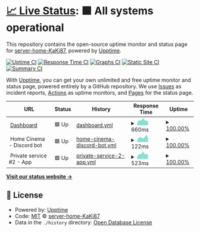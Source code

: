 # [📈 Live Status](https://status.home.kaki87.net): <!--live status--> **🟩 All systems operational**

This repository contains the open-source uptime monitor and status page for [server-home-KaKi87](https://status.home.kaki87.net), powered by [Upptime](https://github.com/upptime/upptime).

[![Uptime CI](https://github.com/server-home-KaKi87/status/workflows/Uptime%20CI/badge.svg)](https://github.com/server-home-KaKi87/status/actions?query=workflow%3A%22Uptime+CI%22)
[![Response Time CI](https://github.com/server-home-KaKi87/status/workflows/Response%20Time%20CI/badge.svg)](https://github.com/server-home-KaKi87/status/actions?query=workflow%3A%22Response+Time+CI%22)
[![Graphs CI](https://github.com/server-home-KaKi87/status/workflows/Graphs%20CI/badge.svg)](https://github.com/server-home-KaKi87/status/actions?query=workflow%3A%22Graphs+CI%22)
[![Static Site CI](https://github.com/server-home-KaKi87/status/workflows/Static%20Site%20CI/badge.svg)](https://github.com/server-home-KaKi87/status/actions?query=workflow%3A%22Static+Site+CI%22)
[![Summary CI](https://github.com/server-home-KaKi87/status/workflows/Summary%20CI/badge.svg)](https://github.com/server-home-KaKi87/status/actions?query=workflow%3A%22Summary+CI%22)

With [Upptime](https://upptime.js.org), you can get your own unlimited and free uptime monitor and status page, powered entirely by a GitHub repository. We use [Issues](https://github.com/server-home-KaKi87/status/issues) as incident reports, [Actions](https://github.com/server-home-KaKi87/status/actions) as uptime monitors, and [Pages](https://status.home.kaki87.net) for the status page.

<!--start: status pages-->
<!-- This summary is generated by Upptime (https://github.com/upptime/upptime) -->
<!-- Do not edit this manually, your changes will be overwritten -->
<!-- prettier-ignore -->
| URL | Status | History | Response Time | Uptime |
| --- | ------ | ------- | ------------- | ------ |
| <img alt="" src="https://icons.duckduckgo.com/ip3/dashboard.home.kaki87.net.ico" height="13"> [Dashboard](https://dashboard.home.kaki87.net) | 🟩 Up | [dashboard.yml](https://github.com/server-home-KaKi87/status/commits/HEAD/history/dashboard.yml) | <details><summary><img alt="Response time graph" src="./graphs/dashboard/response-time-week.png" height="20"> 660ms</summary><br><a href="https://status.home.kaki87.net/history/dashboard"><img alt="Response time 1145" src="https://img.shields.io/endpoint?url=https%3A%2F%2Fraw.githubusercontent.com%2Fserver-home-KaKi87%2Fstatus%2FHEAD%2Fapi%2Fdashboard%2Fresponse-time.json"></a><br><a href="https://status.home.kaki87.net/history/dashboard"><img alt="24-hour response time 559" src="https://img.shields.io/endpoint?url=https%3A%2F%2Fraw.githubusercontent.com%2Fserver-home-KaKi87%2Fstatus%2FHEAD%2Fapi%2Fdashboard%2Fresponse-time-day.json"></a><br><a href="https://status.home.kaki87.net/history/dashboard"><img alt="7-day response time 660" src="https://img.shields.io/endpoint?url=https%3A%2F%2Fraw.githubusercontent.com%2Fserver-home-KaKi87%2Fstatus%2FHEAD%2Fapi%2Fdashboard%2Fresponse-time-week.json"></a><br><a href="https://status.home.kaki87.net/history/dashboard"><img alt="30-day response time 666" src="https://img.shields.io/endpoint?url=https%3A%2F%2Fraw.githubusercontent.com%2Fserver-home-KaKi87%2Fstatus%2FHEAD%2Fapi%2Fdashboard%2Fresponse-time-month.json"></a><br><a href="https://status.home.kaki87.net/history/dashboard"><img alt="1-year response time 1145" src="https://img.shields.io/endpoint?url=https%3A%2F%2Fraw.githubusercontent.com%2Fserver-home-KaKi87%2Fstatus%2FHEAD%2Fapi%2Fdashboard%2Fresponse-time-year.json"></a></details> | <details><summary><a href="https://status.home.kaki87.net/history/dashboard">100.00%</a></summary><a href="https://status.home.kaki87.net/history/dashboard"><img alt="All-time uptime 89.95%" src="https://img.shields.io/endpoint?url=https%3A%2F%2Fraw.githubusercontent.com%2Fserver-home-KaKi87%2Fstatus%2FHEAD%2Fapi%2Fdashboard%2Fuptime.json"></a><br><a href="https://status.home.kaki87.net/history/dashboard"><img alt="24-hour uptime 100.00%" src="https://img.shields.io/endpoint?url=https%3A%2F%2Fraw.githubusercontent.com%2Fserver-home-KaKi87%2Fstatus%2FHEAD%2Fapi%2Fdashboard%2Fuptime-day.json"></a><br><a href="https://status.home.kaki87.net/history/dashboard"><img alt="7-day uptime 100.00%" src="https://img.shields.io/endpoint?url=https%3A%2F%2Fraw.githubusercontent.com%2Fserver-home-KaKi87%2Fstatus%2FHEAD%2Fapi%2Fdashboard%2Fuptime-week.json"></a><br><a href="https://status.home.kaki87.net/history/dashboard"><img alt="30-day uptime 100.00%" src="https://img.shields.io/endpoint?url=https%3A%2F%2Fraw.githubusercontent.com%2Fserver-home-KaKi87%2Fstatus%2FHEAD%2Fapi%2Fdashboard%2Fuptime-month.json"></a><br><a href="https://status.home.kaki87.net/history/dashboard"><img alt="1-year uptime 89.95%" src="https://img.shields.io/endpoint?url=https%3A%2F%2Fraw.githubusercontent.com%2Fserver-home-KaKi87%2Fstatus%2FHEAD%2Fapi%2Fdashboard%2Fuptime-year.json"></a></details>
| <img alt="" src="https://icons.duckduckgo.com/ip3/null.ico" height="13"> Home Cinema - Discord bot | 🟩 Up | [home-cinema-discord-bot.yml](https://github.com/server-home-KaKi87/status/commits/HEAD/history/home-cinema-discord-bot.yml) | <details><summary><img alt="Response time graph" src="./graphs/home-cinema-discord-bot/response-time-week.png" height="20"> 122ms</summary><br><a href="https://status.home.kaki87.net/history/home-cinema-discord-bot"><img alt="Response time 129" src="https://img.shields.io/endpoint?url=https%3A%2F%2Fraw.githubusercontent.com%2Fserver-home-KaKi87%2Fstatus%2FHEAD%2Fapi%2Fhome-cinema-discord-bot%2Fresponse-time.json"></a><br><a href="https://status.home.kaki87.net/history/home-cinema-discord-bot"><img alt="24-hour response time 101" src="https://img.shields.io/endpoint?url=https%3A%2F%2Fraw.githubusercontent.com%2Fserver-home-KaKi87%2Fstatus%2FHEAD%2Fapi%2Fhome-cinema-discord-bot%2Fresponse-time-day.json"></a><br><a href="https://status.home.kaki87.net/history/home-cinema-discord-bot"><img alt="7-day response time 122" src="https://img.shields.io/endpoint?url=https%3A%2F%2Fraw.githubusercontent.com%2Fserver-home-KaKi87%2Fstatus%2FHEAD%2Fapi%2Fhome-cinema-discord-bot%2Fresponse-time-week.json"></a><br><a href="https://status.home.kaki87.net/history/home-cinema-discord-bot"><img alt="30-day response time 133" src="https://img.shields.io/endpoint?url=https%3A%2F%2Fraw.githubusercontent.com%2Fserver-home-KaKi87%2Fstatus%2FHEAD%2Fapi%2Fhome-cinema-discord-bot%2Fresponse-time-month.json"></a><br><a href="https://status.home.kaki87.net/history/home-cinema-discord-bot"><img alt="1-year response time 129" src="https://img.shields.io/endpoint?url=https%3A%2F%2Fraw.githubusercontent.com%2Fserver-home-KaKi87%2Fstatus%2FHEAD%2Fapi%2Fhome-cinema-discord-bot%2Fresponse-time-year.json"></a></details> | <details><summary><a href="https://status.home.kaki87.net/history/home-cinema-discord-bot">100.00%</a></summary><a href="https://status.home.kaki87.net/history/home-cinema-discord-bot"><img alt="All-time uptime 99.75%" src="https://img.shields.io/endpoint?url=https%3A%2F%2Fraw.githubusercontent.com%2Fserver-home-KaKi87%2Fstatus%2FHEAD%2Fapi%2Fhome-cinema-discord-bot%2Fuptime.json"></a><br><a href="https://status.home.kaki87.net/history/home-cinema-discord-bot"><img alt="24-hour uptime 100.00%" src="https://img.shields.io/endpoint?url=https%3A%2F%2Fraw.githubusercontent.com%2Fserver-home-KaKi87%2Fstatus%2FHEAD%2Fapi%2Fhome-cinema-discord-bot%2Fuptime-day.json"></a><br><a href="https://status.home.kaki87.net/history/home-cinema-discord-bot"><img alt="7-day uptime 100.00%" src="https://img.shields.io/endpoint?url=https%3A%2F%2Fraw.githubusercontent.com%2Fserver-home-KaKi87%2Fstatus%2FHEAD%2Fapi%2Fhome-cinema-discord-bot%2Fuptime-week.json"></a><br><a href="https://status.home.kaki87.net/history/home-cinema-discord-bot"><img alt="30-day uptime 100.00%" src="https://img.shields.io/endpoint?url=https%3A%2F%2Fraw.githubusercontent.com%2Fserver-home-KaKi87%2Fstatus%2FHEAD%2Fapi%2Fhome-cinema-discord-bot%2Fuptime-month.json"></a><br><a href="https://status.home.kaki87.net/history/home-cinema-discord-bot"><img alt="1-year uptime 99.75%" src="https://img.shields.io/endpoint?url=https%3A%2F%2Fraw.githubusercontent.com%2Fserver-home-KaKi87%2Fstatus%2FHEAD%2Fapi%2Fhome-cinema-discord-bot%2Fuptime-year.json"></a></details>
| <img alt="" src="https://icons.duckduckgo.com/ip3/null.ico" height="13"> Private service #2 - App | 🟩 Up | [private-service-2-app.yml](https://github.com/server-home-KaKi87/status/commits/HEAD/history/private-service-2-app.yml) | <details><summary><img alt="Response time graph" src="./graphs/private-service-2-app/response-time-week.png" height="20"> 523ms</summary><br><a href="https://status.home.kaki87.net/history/private-service-2-app"><img alt="Response time 985" src="https://img.shields.io/endpoint?url=https%3A%2F%2Fraw.githubusercontent.com%2Fserver-home-KaKi87%2Fstatus%2FHEAD%2Fapi%2Fprivate-service-2-app%2Fresponse-time.json"></a><br><a href="https://status.home.kaki87.net/history/private-service-2-app"><img alt="24-hour response time 446" src="https://img.shields.io/endpoint?url=https%3A%2F%2Fraw.githubusercontent.com%2Fserver-home-KaKi87%2Fstatus%2FHEAD%2Fapi%2Fprivate-service-2-app%2Fresponse-time-day.json"></a><br><a href="https://status.home.kaki87.net/history/private-service-2-app"><img alt="7-day response time 523" src="https://img.shields.io/endpoint?url=https%3A%2F%2Fraw.githubusercontent.com%2Fserver-home-KaKi87%2Fstatus%2FHEAD%2Fapi%2Fprivate-service-2-app%2Fresponse-time-week.json"></a><br><a href="https://status.home.kaki87.net/history/private-service-2-app"><img alt="30-day response time 543" src="https://img.shields.io/endpoint?url=https%3A%2F%2Fraw.githubusercontent.com%2Fserver-home-KaKi87%2Fstatus%2FHEAD%2Fapi%2Fprivate-service-2-app%2Fresponse-time-month.json"></a><br><a href="https://status.home.kaki87.net/history/private-service-2-app"><img alt="1-year response time 985" src="https://img.shields.io/endpoint?url=https%3A%2F%2Fraw.githubusercontent.com%2Fserver-home-KaKi87%2Fstatus%2FHEAD%2Fapi%2Fprivate-service-2-app%2Fresponse-time-year.json"></a></details> | <details><summary><a href="https://status.home.kaki87.net/history/private-service-2-app">100.00%</a></summary><a href="https://status.home.kaki87.net/history/private-service-2-app"><img alt="All-time uptime 98.71%" src="https://img.shields.io/endpoint?url=https%3A%2F%2Fraw.githubusercontent.com%2Fserver-home-KaKi87%2Fstatus%2FHEAD%2Fapi%2Fprivate-service-2-app%2Fuptime.json"></a><br><a href="https://status.home.kaki87.net/history/private-service-2-app"><img alt="24-hour uptime 100.00%" src="https://img.shields.io/endpoint?url=https%3A%2F%2Fraw.githubusercontent.com%2Fserver-home-KaKi87%2Fstatus%2FHEAD%2Fapi%2Fprivate-service-2-app%2Fuptime-day.json"></a><br><a href="https://status.home.kaki87.net/history/private-service-2-app"><img alt="7-day uptime 100.00%" src="https://img.shields.io/endpoint?url=https%3A%2F%2Fraw.githubusercontent.com%2Fserver-home-KaKi87%2Fstatus%2FHEAD%2Fapi%2Fprivate-service-2-app%2Fuptime-week.json"></a><br><a href="https://status.home.kaki87.net/history/private-service-2-app"><img alt="30-day uptime 100.00%" src="https://img.shields.io/endpoint?url=https%3A%2F%2Fraw.githubusercontent.com%2Fserver-home-KaKi87%2Fstatus%2FHEAD%2Fapi%2Fprivate-service-2-app%2Fuptime-month.json"></a><br><a href="https://status.home.kaki87.net/history/private-service-2-app"><img alt="1-year uptime 98.71%" src="https://img.shields.io/endpoint?url=https%3A%2F%2Fraw.githubusercontent.com%2Fserver-home-KaKi87%2Fstatus%2FHEAD%2Fapi%2Fprivate-service-2-app%2Fuptime-year.json"></a></details>

<!--end: status pages-->

[**Visit our status website →**](https://status.home.kaki87.net)

## 📄 License

- Powered by: [Upptime](https://github.com/upptime/upptime)
- Code: [MIT](./LICENSE) © [server-home-KaKi87](https://status.home.kaki87.net)
- Data in the `./history` directory: [Open Database License](https://opendatacommons.org/licenses/odbl/1-0/)
